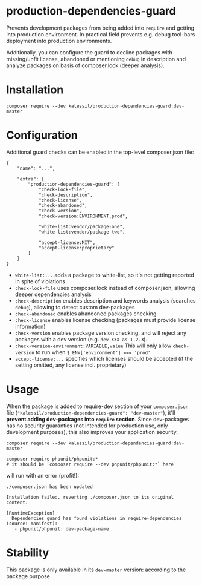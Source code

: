 # production-dependencies-guard

Prevents development packages from being added into `require` and getting into production environment. In practical field 
prevents e.g. debug tool-bars deployment into production environments.

Additionally, you can configure the guard to decline packages with missing/unfit license, abandoned or mentioning `debug` 
in description and analyze packages on basis of composer.lock (deeper analysis).

# Installation

`composer require --dev kalessil/production-dependencies-guard:dev-master`

# Configuration

Additional guard checks can be enabled in the top-level composer.json file:
```
{
    "name": "...",

    "extra": {
        "production-dependencies-guard": [
            "check-lock-file",
            "check-description",
            "check-license",
            "check-abandoned",
            "check-version",
            "check-version:ENVIRONMENT,prod",
            
            "white-list:vendor/package-one",
            "white-list:vendor/package-two",
            
            "accept-license:MIT",
            "accept-license:proprietary"
        ]
    }
}
```

- `white-list:...` adds a package to white-list, so it's not getting reported in spite of violations
- `check-lock-file` uses composer.lock instead of composer.json, allowing deeper dependencies analysis
- `check-description` enables description and keywords analysis (searches `debug`), allowing to detect custom dev-packages
- `check-abandoned` enables abandoned packages checking
- `check-license` enables license checking (packages must provide license information)
- `check-version` enables package version checking, and will reject any packages with a dev version (e.g. `dev-XXX as 1.2.3`).
- `check-version-environment:VARIABLE,value` This will only allow `check-version` to run when `$_ENV['environment'] === 'prod'`
- `accept-license:...` specifies which licenses should be accepted (if the setting omitted, any license incl. proprietary)

# Usage

When the package is added to require-dev section of your `composer.json` file (`"kalessil/production-dependencies-guard": "dev-master"`),
it'll **prevent adding dev-packages into `require` section**. Since dev-packages has no security guaranties 
(not intended for production use, only development purposes), this also improves your application security.

```
composer require --dev kalessil/production-dependencies-guard:dev-master

composer require phpunit/phpunit:*
# it should be `composer require --dev phpunit/phpunit:*` here
```

will run with an error (profit!):

```
./composer.json has been updated

Installation failed, reverting ./composer.json to its original content.

[RuntimeException]                                                                   
  Dependencies guard has found violations in require-dependencies (source: manifest):  
   - phpunit/phpunit: dev-package-name
```

# Stability

This package is only available in its `dev-master` version: according to the package purpose.